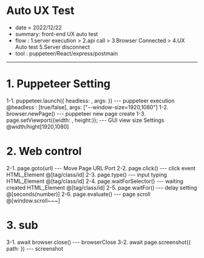 # Auto UX Test

- date = 2022/12/22
- summary: front-end UX auto test
- flow : 1.server execution > 2.api call > 3.Browser Connected > 4.UX Auto test 5.Server disconnect
- tool : puppeteer/React/express/postmain

---

# 1. Puppeteer Setting

1-1. puppeteer.launch({ headless: , args: }) --- puppeteer execution @headless : [true/false], args: ["--window-size=1920,1080"]
1-2. browser.newPage() --- puppeteer new page create
1-3. page.setViewport({width: , height:}); --- GUI view size Settings @width/hight[1920,1080]

# 2. Web control

2-1. page.goto(url) --- Move Page URL:Port
2-2. page.click() --- click event HTML_Element @[tag/class/id]
2-3. page.type() --- input typing HTML_Element @[tag/class/id]
2-4. page.waitForSelector() --- waiting created HTML_Element @[tag/class/id]
2-5. page.waitFor() --- delay setting @[seconds(number)]
2-6. page.evaluate() --- page scroll @[window.scroll~~~]

# 3. sub

3-1. await browser.close() --- browserClose
3-2. await page.screenshot({ path: }) --- screenshot
